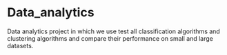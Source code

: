 # Data_analytics
Data analytics project in which we use test all classification algorithms and clustering algorithms and compare their performance on small and large datasets.

